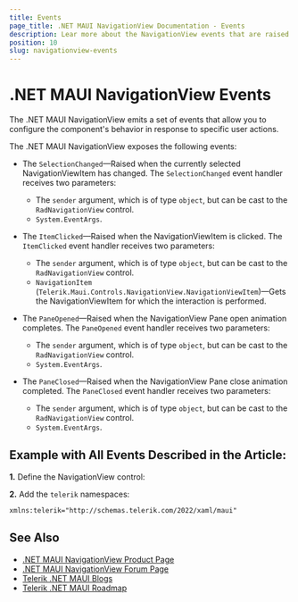 ```yaml
---
title: Events
page_title: .NET MAUI NavigationView Documentation - Events
description: Lear more about the NavigationView events that are raised when pane is opened, closed and item is clicked and selected.
position: 10
slug: navigationview-events
---
```


# .NET MAUI NavigationView Events

The .NET MAUI NavigationView emits a set of events that allow you to configure the component's behavior in response to specific user actions.

The .NET MAUI NavigationView exposes the following events:

* The `SelectionChanged`&mdash;Raised when the currently selected NavigationViewItem has changed. The `SelectionChanged` event handler receives two parameters:
	* The `sender` argument, which is of type `object`, but can be cast to the `RadNavigationView` control.
	* `System.EventArgs`.

* The `ItemClicked`&mdash;Raised when the NavigationViewItem is clicked. The `ItemClicked` event handler receives two parameters:
	* The `sender` argument, which is of type `object`, but can be cast to the `RadNavigationView` control.
	* `NavigationItem` (`Telerik.Maui.Controls.NavigationView.NavigationViewItem`)&mdash;Gets the NavigationViewItem for which the interaction is performed.

* The `PaneOpened`&mdash;Raised when the NavigationView Pane open animation completes. The `PaneOpened` event handler receives two parameters:
	* The `sender` argument, which is of type `object`, but can be cast to the `RadNavigationView` control.
	* `System.EventArgs`.

* The `PaneClosed`&mdash;Raised when the NavigationView Pane close animation completed. The `PaneClosed` event handler receives two parameters:
	* The `sender` argument, which is of type `object`, but can be cast to the `RadNavigationView` control.
	* `System.EventArgs`.

## Example with All Events Described in the Article:

**1.** Define the NavigationView control:

<snippet id='navigationview-events' />

**2.** Add the `telerik` namespaces:

```XAML
xmlns:telerik="http://schemas.telerik.com/2022/xaml/maui"
```

## See Also

- [.NET MAUI NavigationView Product Page](https://www.telerik.com/maui-ui/navigationview)
- [.NET MAUI NavigationView Forum Page](https://www.telerik.com/forums/maui?tagId=1978)
- [Telerik .NET MAUI Blogs](https://www.telerik.com/blogs/mobile-net-maui)
- [Telerik .NET MAUI Roadmap](https://www.telerik.com/support/whats-new/maui-ui/roadmap)
